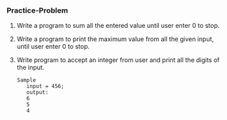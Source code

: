 ### Practice-Problem
1. Write a program to sum all the entered value until user enter 0 to stop.
2. Write a program to print the maximum value from all the given input, until user enter 0 to stop.
3. Write program to accept an integer from user and print all the digits of the input.
   
   ``` 
   Sample 
      input = 456;
      output:
      6
      5
      4

   ```